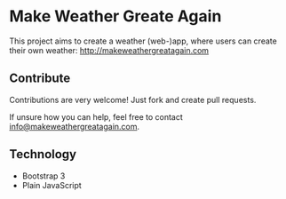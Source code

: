 # Make Weather Greate Again

This project aims to create a weather (web-)app, where users can create their own weather: http://makeweathergreatagain.com

## Contribute
Contributions are very welcome! Just fork and create pull requests. 

If unsure how you can help, feel free to contact info@makeweathergreatagain.com.

## Technology
* Bootstrap 3
* Plain JavaScript
